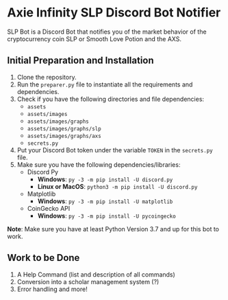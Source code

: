 # Axie Infinity SLP Discord Bot Notifier
SLP Bot is a Discord Bot that notifies you of the market behavior of the cryptocurrency coin SLP or Smooth Love Potion and the AXS.

## Initial Preparation and Installation
1. Clone the repository.
2. Run the `preparer.py` file to instantiate all the requirements and dependencies.
3. Check if you have the following directories and file dependencies:
   - `assets`
   - `assets/images`
   - `assets/images/graphs`
   - `assets/images/graphs/slp`
   - `assets/images/graphs/axs`
   - `secrets.py`
4. Put your Discord Bot token under the variable `TOKEN` in the `secrets.py` file.
5. Make sure you have the following dependencies/libraries:
   - Discord Py
     - **Windows**: `py -3 -m pip install -U discord.py`
     - **Linux or MacOS**: `python3 -m pip install -U discord.py`
   - Matplotlib
     - **Windows**: `py -3 -m pip install -U matplotlib`
   - CoinGecko API
     - **Windows**: `py -3 -m pip install -U pycoingecko`
     
**Note**: Make sure you have at least Python Version 3.7 and up for this bot to work.

## Work to be Done
1. A Help Command (list and description of all commands)
2. Conversion into a scholar management system (?)
3. Error handling and more!
